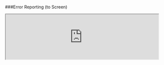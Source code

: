 ###Error Reporting (to Screen)
<iframe width="100%" onload="resizeIframe(this)" src="http://127.0.0.1:8888/">
Screenshot needed
</iframe>